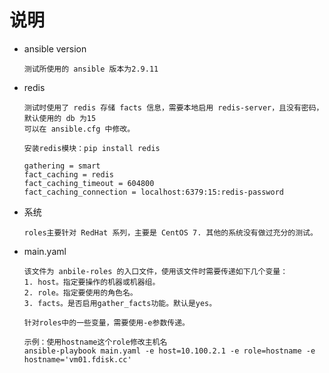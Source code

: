 # 说明

- ansible version

  ```text
  测试所使用的 ansible 版本为2.9.11
  ```

- redis

  ```text
  测试时使用了 redis 存储 facts 信息，需要本地启用 redis-server，且没有密码，默认使用的 db 为15
  可以在 ansible.cfg 中修改。

  安装redis模块：pip install redis

  gathering = smart
  fact_caching = redis
  fact_caching_timeout = 604800
  fact_caching_connection = localhost:6379:15:redis-password
  ```

- 系统

  ```text
  roles主要针对 RedHat 系列，主要是 CentOS 7. 其他的系统没有做过充分的测试。
  ```

- main.yaml

  ```text
  该文件为 anbile-roles 的入口文件，使用该文件时需要传递如下几个变量：
  1. host。指定要操作的机器或机器组。
  2. role。指定要使用的角色名。
  3. facts。是否启用gather_facts功能。默认是yes。

  针对roles中的一些变量，需要使用-e参数传递。

  示例：使用hostname这个role修改主机名
  ansible-playbook main.yaml -e host=10.100.2.1 -e role=hostname -e hostname='vm01.fdisk.cc'
  ```

